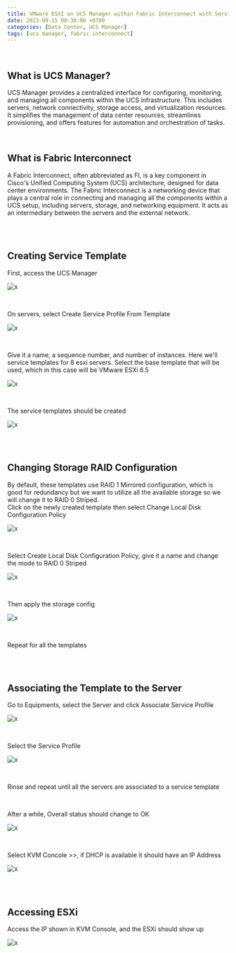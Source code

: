 ```yaml
---
title: VMware ESXI on UCS Manager within Fabric Interconnect with Service Template
date: 2023-09-15 08:30:00 +0700
categories: [Data Center, UCS Manager]
tags: [ucs manager, fabric interconnect]
---
```


<br>

## What is UCS Manager?

UCS Manager provides a centralized interface for configuring, monitoring, and managing all components within the UCS infrastructure. This includes servers, network connectivity, storage access, and virtualization resources. It simplifies the management of data center resources, streamlines provisioning, and offers features for automation and orchestration of tasks.

<br>

## What is Fabric Interconnect

A Fabric Interconnect, often abbreviated as FI, is a key component in Cisco's Unified Computing System (UCS) architecture, designed for data center environments. The Fabric Interconnect is a networking device that plays a central role in connecting and managing all the components within a UCS setup, including servers, storage, and networking equipment. It acts as an intermediary between the servers and the external network.

<br>
<br>

## Creating Service Template

First, access the UCS Manager

![x](/static/2023-09-15-ucsm/01.png)

<br>

On servers, select Create Service Profile From Template

![x](/static/2023-09-15-ucsm/02.png)

<br>

Give it a name, a sequence number, and number of instances. Here we'll service templates for 8 esxi servers.
Select the base template that will be used, which in this case will be VMware ESXi 6.5

![x](/static/2023-09-15-ucsm/03.png)

<br>

The service templates should be created

![x](/static/2023-09-15-ucsm/04.png)

<br>
<br>


## Changing Storage RAID Configuration

By default, these templates use RAID 1 Mirrored configuration, which is good for redundancy but we want to utilize all the available storage so we will change it to RAID 0 Striped. <br>
Click on the newly created template then select Change Local Disk Configuration Policy

![x](/static/2023-09-15-ucsm/05.png)

<br>

Select Create Local Disk Configuration Policy, give it a name and change the mode to RAID 0 Striped

![x](/static/2023-09-15-ucsm/06.png)

<br>

Then apply the storage config

![x](/static/2023-09-15-ucsm/07.png)

<br>

Repeat for all the templates

<br>
<br>

## Associating the Template to the Server

Go to Equipments, select the Server and click Associate Service Profile

![x](/static/2023-09-15-ucsm/08.png)

<br>

Select the Service Profile

![x](/static/2023-09-15-ucsm/09.png)

<br>

Rinse and repeat until all the servers are associated to a service template

<br>

After a while, Overall status should change to OK

![x](/static/2023-09-15-ucsm/09.png)

<br>

Select KVM Concole >>, if DHCP is available it should have an IP Address

![x](/static/2023-09-15-ucsm/10.png)

<br>
<br>

## Accessing ESXi

Access the IP shown in KVM Console, and the ESXi should show up

![x](/static/2023-09-15-ucsm/11.png)

<br>